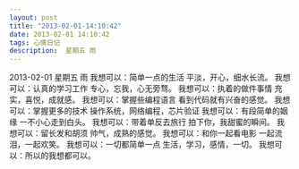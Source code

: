 ```yaml
---
layout: post
title: "2013-02-01-14:10:42"
date: 2013-02-01 14:10:42
tags: 心情日记
description:  星期五 雨
---
```

2013-02-01 星期五 雨 
	我想可以：简单一点的生活
平淡，开心，细水长流。
我想可以：认真的学习工作
专心，忘我，心无旁骛。
我想可以：执着的做件事情
充实，喜悦，成就感。
我想可以：掌握些编程语言
看到代码就有兴奋的感觉。
我想可以：掌握更多的技术
操作系统，网络编程，芯片验证
我想可以：有段简单的姻缘
一不小心走到白头。
我想可以：带着单反去旅行
拍下你，我甜蜜的瞬间。
我想可以：留长发和胡须
帅气，成熟的感觉。
我想可以：和你一起看电影
一起流泪，一起欢笑。
我想可以：一切都简单一点
生活，学习，感情，一切。
我想可以：所以的我想都可以。
